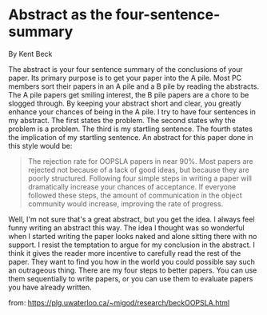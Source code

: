 
# Abstract as the four-sentence-summary

By Kent Beck

The abstract is your four sentence summary of the conclusions of your paper. Its primary purpose is to get your paper into the A pile. Most PC members sort their papers in an A pile and a B pile by reading the abstracts. The A pile papers get smiling interest, the B pile papers are a chore to be slogged through. By keeping your abstract short and clear, you greatly enhance your chances of being in the A pile. I try to have four sentences in my abstract. The first states the problem. The second states why the problem is a problem. The third is my startling sentence. The fourth states the implication of my startling sentence. An abstract for this paper done in this style would be:


> The rejection rate for OOPSLA papers in near 90%. Most papers are rejected not because of a lack of good ideas, but because they are poorly structured. Following four simple steps in writing a paper will dramatically increase your chances of acceptance. If everyone followed these steps, the amount of communication in the object community would increase, improving the rate of progress.


Well, I'm not sure that's a great abstract, but you get the idea. I always feel funny writing an abstract this way. The idea I thought was so wonderful when I started writing the paper looks naked and alone sitting there with no support. I resist the temptation to argue for my conclusion in the abstract. I think it gives the reader more incentive to carefully read the rest of the paper. They want to find you how in the world you could possible say such an outrageous thing. There are my four steps to better papers. You can use them sequentially to write papers, or you can use them to evaluate papers you have already written.

from: https://plg.uwaterloo.ca/~migod/research/beckOOPSLA.html
